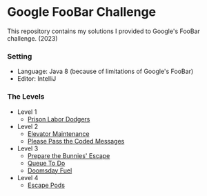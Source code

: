 # Google FooBar Challenge
This repository contains my solutions I provided to Google's FooBar challenge. (2023)

### Setting
- Language: Java 8 (because of limitations of Google's FooBar)
- Editor: IntelliJ

### The Levels
- Level 1
  - [Prison Labor Dodgers](src/main/java/com/google/foobar/level1/challenge1)
- Level 2
  - [Elevator Maintenance](src/main/java/com/google/foobar/level2/challenge1)
  - [Please Pass the Coded Messages](src/main/java/com/google/foobar/level2/challenge2)
- Level 3
  - [Prepare the Bunnies' Escape](src/main/java/com/google/foobar/level3/challenge1)
  - [Queue To Do](src/main/java/com/google/foobar/level3/challenge2)
  - [Doomsday Fuel](src/main/java/com/google/foobar/level3/challenge3)
- Level 4
  - [Escape Pods](src/main/java/com/google/foobar/level4/challenge1)
